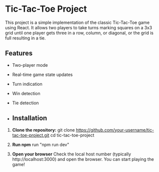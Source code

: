 # Tic-Tac-Toe Project

This project is a simple implementation of the classic Tic-Tac-Toe game using React. It allows two players to take turns marking squares on a 3x3 grid until one player gets three in a row, column, or diagonal, or the grid is full resulting in a tie.

## Features

- Two-player mode
- Real-time game state updates
- Turn indication
- Win detection
- Tie detection

- ## Installation

1. **Clone the repository:**
   git clone https://github.com/your-username/tic-tac-toe-project.git
   cd tic-tac-toe-project
2. **Run npm**
   run "npm run dev"

3. **Open your browser**
   Check the local host number (typically http://localhost:3000) and open the browser.
   You can start playing the game!
